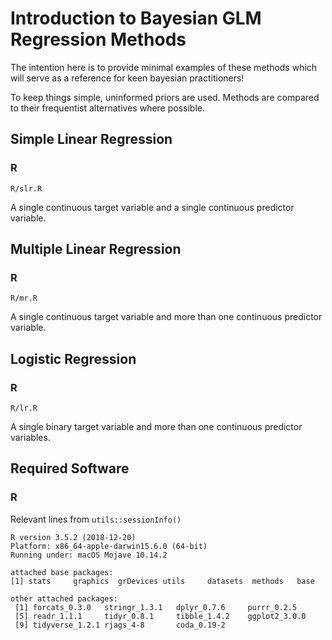 # Introduction to Bayesian GLM Regression Methods

The intention here is to provide minimal examples of these methods which will serve as a reference for keen bayesian practitioners!

To keep things simple, uninformed priors are used. Methods are compared to their frequentist alternatives where possible.

## Simple Linear Regression

### R

```
R/slr.R
```

A single continuous target variable and a single continuous predictor variable.

## Multiple Linear Regression

### R

```
R/mr.R
```
A single continuous target variable and more than one continuous predictor variable.

## Logistic Regression

### R

```
R/lr.R
```
A single binary target variable and more than one continuous predictor variables.

## Required Software

### R

Relevant lines from `utils::sessionInfo()`

```
R version 3.5.2 (2018-12-20)
Platform: x86_64-apple-darwin15.6.0 (64-bit)
Running under: macOS Mojave 10.14.2

attached base packages:
[1] stats     graphics  grDevices utils     datasets  methods   base     

other attached packages:
 [1] forcats_0.3.0   stringr_1.3.1   dplyr_0.7.6     purrr_0.2.5    
 [5] readr_1.1.1     tidyr_0.8.1     tibble_1.4.2    ggplot2_3.0.0  
 [9] tidyverse_1.2.1 rjags_4-8       coda_0.19-2
```

